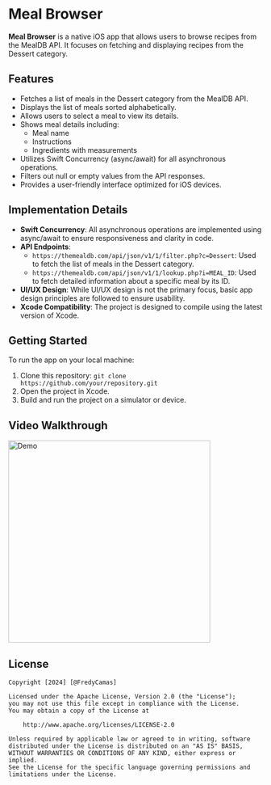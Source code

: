 # Meal Browser

**Meal Browser** is a native iOS app that allows users to browse recipes from the MealDB API. It focuses on fetching and displaying recipes from the Dessert category.

## Features

- Fetches a list of meals in the Dessert category from the MealDB API.
- Displays the list of meals sorted alphabetically.
- Allows users to select a meal to view its details.
- Shows meal details including:
  - Meal name
  - Instructions
  - Ingredients with measurements
- Utilizes Swift Concurrency (async/await) for all asynchronous operations.
- Filters out null or empty values from the API responses.
- Provides a user-friendly interface optimized for iOS devices.

## Implementation Details

- **Swift Concurrency**: All asynchronous operations are implemented using async/await to ensure responsiveness and clarity in code.
- **API Endpoints**:
  - `https://themealdb.com/api/json/v1/1/filter.php?c=Dessert`: Used to fetch the list of meals in the Dessert category.
  - `https://themealdb.com/api/json/v1/1/lookup.php?i=MEAL_ID`: Used to fetch detailed information about a specific meal by its ID.
- **UI/UX Design**: While UI/UX design is not the primary focus, basic app design principles are followed to ensure usability.
- **Xcode Compatibility**: The project is designed to compile using the latest version of Xcode.

## Getting Started

To run the app on your local machine:

1. Clone this repository: `git clone https://github.com/your/repository.git`
2. Open the project in Xcode.
3. Build and run the project on a simulator or device.

## Video Walkthrough

<img src="https://github.com/user-attachments/assets/a44a4b7f-7ea6-4803-95f5-7dd6d2d777dc" alt="Demo" width="400"/>


## License

    Copyright [2024] [@FredyCamas]

    Licensed under the Apache License, Version 2.0 (the "License");
    you may not use this file except in compliance with the License.
    You may obtain a copy of the License at

        http://www.apache.org/licenses/LICENSE-2.0

    Unless required by applicable law or agreed to in writing, software
    distributed under the License is distributed on an "AS IS" BASIS,
    WITHOUT WARRANTIES OR CONDITIONS OF ANY KIND, either express or implied.
    See the License for the specific language governing permissions and
    limitations under the License.
